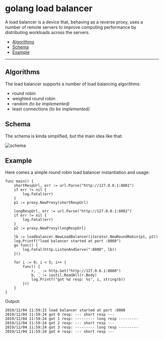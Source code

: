 # golang load balancer

A load balancer is a device that, behaving as a reverse proxy, uses a number of remote servers to improve computing performance by distributing workloads across the servers.

* [Algorithms](#algorithms)
* [Schema](#schema)
* [Example](#example)

---

## Algorithms

The load balancer supports a number of load balancing algorithms:
- round robin
- weighted round robin
- random _(to be implemented)_
- least connections _(to be implemented)_

## Schema

The schema is kinda simplified, but the main idea like that:

![schema](https://i.ibb.co/tPJT5WN/Screenshot-2020-01-10-at-14-12-55.png)

## Example

Here comes a simple round robin load balancer instantiation and usage:

```golang
func main() {
	shortRespUrl, err := url.Parse("http://127.0.0.1:8081")
	if err != nil {
		log.Fatal(err)
	}
	p1 := proxy.NewProxy(shortRespUrl)

	longRespUrl, err := url.Parse("http://127.0.0.1:8082")
	if err != nil {
		log.Fatal(err)
	}
	p2 := proxy.NewProxy(longRespUrl)

	lb := loadbalancer.NewLoadBalancer(iterator.NewRoundRobin(p1, p2))
	log.Printf("load balancer started at port :8080")
	go func() {
		log.Fatal(http.ListenAndServe(":8080", lb))
	}()

	for i := 0; i < 5; i++ {
		func() {
			r, _ := http.Get("http://127.0.0.1:8080")
			b, _ := ioutil.ReadAll(r.Body)
			log.Printf("got %d resp: %s", i, string(b))
		}()
	}
}
```

Output:
```text
2019/12/04 11:59:23 load balancer started at port :8080
2019/12/04 11:59:24 got 0 resp: --- short resp ---
2019/12/04 11:59:24 got 1 resp: --------- long resp ---------
2019/12/04 11:59:24 got 2 resp: --- short resp ---
2019/12/04 11:59:24 got 3 resp: --------- long resp ---------
2019/12/04 11:59:24 got 4 resp: --- short resp ---
```